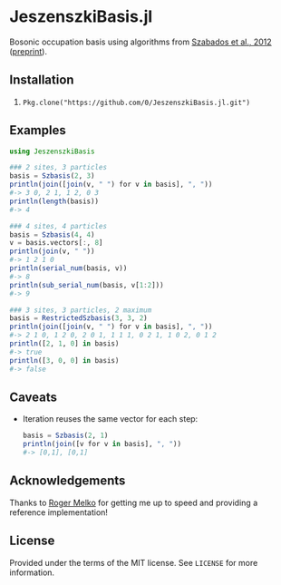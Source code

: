 # JeszenszkiBasis.jl

Bosonic occupation basis using algorithms from [Szabados et al., 2012](http://dx.doi.org/10.1016/j.chemphys.2011.10.003) ([preprint](http://coulson.chem.elte.hu/surjan/PREPRINTS/181.pdf)).


## Installation

1. `Pkg.clone("https://github.com/0/JeszenszkiBasis.jl.git")`


## Examples

```julia
using JeszenszkiBasis
```

```julia
### 2 sites, 3 particles
basis = Szbasis(2, 3)
println(join([join(v, " ") for v in basis], ", "))
#-> 3 0, 2 1, 1 2, 0 3
println(length(basis))
#-> 4
```

```julia
### 4 sites, 4 particles
basis = Szbasis(4, 4)
v = basis.vectors[:, 8]
println(join(v, " "))
#-> 1 2 1 0
println(serial_num(basis, v))
#-> 8
println(sub_serial_num(basis, v[1:2]))
#-> 9
```

```julia
### 3 sites, 3 particles, 2 maximum
basis = RestrictedSzbasis(3, 3, 2)
println(join([join(v, " ") for v in basis], ", "))
#-> 2 1 0, 1 2 0, 2 0 1, 1 1 1, 0 2 1, 1 0 2, 0 1 2
println([2, 1, 0] in basis)
#-> true
println([3, 0, 0] in basis)
#-> false
```


## Caveats

* Iteration reuses the same vector for each step:

  ```julia
  basis = Szbasis(2, 1)
  println(join([v for v in basis], ", "))
  #-> [0,1], [0,1]
  ```


## Acknowledgements

Thanks to [Roger Melko](http://www.science.uwaterloo.ca/~rgmelko/) for getting me up to speed and providing a reference implementation!


## License

Provided under the terms of the MIT license.
See `LICENSE` for more information.
